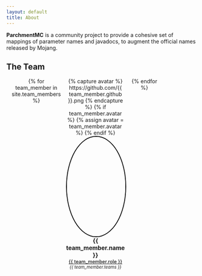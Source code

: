 ```yaml
---
layout: default
title: About
---
```


**ParchmentMC** is a community project to provide a cohesive set of mappings of parameter names and javadocs, to augment the official names released by Mojang.

## The Team

<style>
.team-container {
  margin: 1em;
  display: grid;
  grid-template-columns: repeat(4, 1fr);
  column-gap: 1em;
  row-gap: 1em;
  text-align: center;
}

.team-container .avatar {
  width: 100%;
  border: 2px solid black;
  border-radius: 100%;
}

.team-container .name {
  font-weight: bold;
  font-size: 1.1em;
}

.team-container .role {
  font-weight: 500;
  text-decoration: underline;
  font-size: 0.9em;
}

.team-container .teams {
  font-style: italic;
  font-size: 0.8em;
}

</style>

<div class="team-container">
{% for team_member in site.team_members %}
  <div class="member">
    {% capture avatar %}
    https://github.com/{{ team_member.github }}.png
    {% endcapture %}
    {% if team_member.avatar %} {% assign avatar = team_member.avatar %} {% endif %}
    <img class="avatar" src="{{ avatar }}">
    <div class="name">{{ team_member.name }}</div>
    <div class="role">{{ team_member.role }}</div>
    <div class="teams">{{ team_member.teams }}</div>
  </div>
{% endfor %}
</div>
